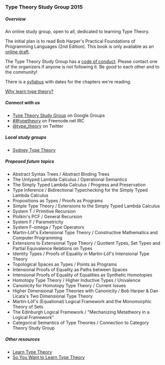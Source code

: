 ### Type Theory Study Group 2015

##### Overview

An online study group, open to all, dedicated to learning Type Theory.

The initial plan is to read Bob Harper's Practical Foundations of Programming Languages (2nd Edition). This book is only available as an [online draft](http://www.cs.cmu.edu/~rwh/plbook/2nded.pdf).

The Type Theory Study Group has a [code of conduct](https://github.com/type-theory/type-theory-study-group-2015/blob/master/code-of-conduct.md). Please contact one of the organizers if anyone is not following it. Be good to each other and to the community!

There is a  [syllabus](https://github.com/type-theory/type-theory-study-group-2015/blob/master/syllabus.md) with dates for the chapters we're reading. 

[Why learn type theory?](why-learn-type-theory.md)

##### Connect with us

  * [Type Theory Study Group](https://groups.google.com/forum/#!forum/type-theory-study-group) on Google Groups
  * [##typetheory](https://www.irccloud.com/#!/ircs://irc.freenode.net:6697/%23%23typetheory) on Freenode.net IRC
  * [@type_theory](https://twitter.com/type_theory) on Twitter

##### Local study groups

* [Sydney Type Theory](http://www.meetup.com/Sydney-Type-Theory/)

##### Proposed future topics

* Abstract Syntax Trees / Abstract Binding Trees
* The Untyped Lambda Calculus / Operational Semantics
* The Simply Typed Lambda Calculus / Progress and Preservation
* Type Inference / Bidirectional Typechecking for the Simply Typed Lambda Calculus
* Propositions as Types / Proofs as Programs
* Simple Type Theory / Extensions to the Simply Typed Lambda Calculus
* System T / Primitive Recursion
* Plotkin's PCF / General Recursion
* System F / Parametricity
* System F-omega / Type Operators
* Martin-Löf's Extensional Type Theory / Constructive Mathematics and Computer Programming
* Extensions to Extensional Type Theory / Quotient Types, Set Types and Partial Equivalence Relations on Types
* Identity Types / Proofs of Equality in Martin-Löf's Intensional Type Theory
* Topological Spaces as Types / Points as Programs
* Intensional Proofs of Equality as Paths between Spaces
* Intensional Proofs of Equality of Equalities as Synthetic Homotopies
* Homotopy Type Theory / Higher Inductive Types / Univalence
* Canonicity for Homotopy Type Theory / Current Issues
* Higher Dimensional Type Theories with Canonicity / Bob Harper & Dan Licata's Two Dimensional Type Theory
* Martin-Löf's (Equational) Logical Framework and the Monomorphic Theory of Sets
* The Edinburgh Logical Framework / "Mechanizing Metatheory in a Logical Framework"
* Categorical Semantics of Type Theories / Connection to Category Theory Study Group

##### Other resources

* [Learn Type Theory](https://github.com/type-theory/learn-tt)
* [So You Want to Learn Type Theory](http://purelytheoretical.com/sywtltt.html)
